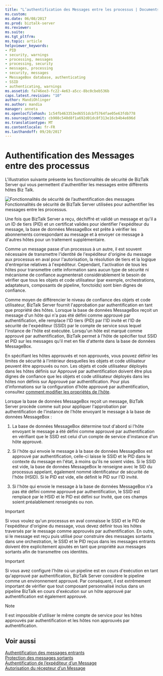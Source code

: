 ```yaml
---
title: "L’authentification des Messages entre les processus | Documents Microsoft"
ms.custom: 
ms.date: 06/08/2017
ms.prod: biztalk-server
ms.reviewer: 
ms.suite: 
ms.tgt_pltfrm: 
ms.topic: article
helpviewer_keywords:
- PID
- security, warnings
- processing, messages
- processing, security
- messages, processing
- security, messages
- MessageBox database, authenticating
- SSID
- authenticating, warnings
ms.assetid: fa746ee3-fc22-4e63-a5cc-8bc0cbeb536b
caps.latest.revision: "10"
author: MandiOhlinger
ms.author: mandia
manager: anneta
ms.openlocfilehash: 1c54fb463353ed6551dcbf5764fae05e63fdb778
ms.sourcegitcommit: cb908c540d8f1a692d01dc8f313e16cb4b4e696d
ms.translationtype: MT
ms.contentlocale: fr-FR
ms.lasthandoff: 09/20/2017
---
```

# <a name="authentication-of-messages-between-processes"></a>Authentification des Messages entre des processus
L'illustration suivante présente les fonctionnalités de sécurité de BizTalk Server qui vous permettent d'authentifier les messages entre différents hôtes Biz Talk.  
  
 ![Fonctionnalités de sécurité de l’authentification des messages](../core/media/ebiz-plan-secoverview-auth-process.gif "ebiz_plan_secoverview_auth_process")  
Fonctionnalités de sécurité de BizTalk Server utilisées pour authentifier les messages entre les processus.  
  
 Une fois que BizTalk Server a reçu, déchiffré et validé un message et qu'il a un ID de tiers (PID) et un certificat valides pour identifier l'expéditeur du message, la base de données MessageBox est prête à vérifier les abonnements correspondant au message et à envoyer ce message à d'autres hôtes pour un traitement supplémentaire.  
  
 Comme un message passe d'un processus à un autre, il est souvent nécessaire de transmettre l'identité de l'expéditeur d'origine du message aux processus en aval pour l'autorisation, la résolution de tiers et la logique d'entreprise relatives à l'expéditeur. Cependant, l'activation de tous les hôtes pour transmettre cette information sans aucun type de sécurité ni mécanisme de confiance augmenterait considérablement le besoin de vérifier que tous les objets et code utilisateur (par exemple, orchestrations, adaptateurs, composants de pipeline, fonctoids) sont bien dignes de confiance.  
  
 Comme moyen de différencier le niveau de confiance des objets et code utilisateur, BizTalk Server fournit l'approbation par authentification en tant que propriété des hôtes. Lorsque la base de données MessageBox reçoit un message d'un hôte qui n'a pas été défini comme approuvé par authentification, elle remplace l'ID tiers (PID) par l'ID invité et l'ID de sécurité de l'expéditeur (SSID) par le compte de service sous lequel l'instance de l'hôte est exécutée. Lorsqu'un hôte est marqué comme approuvé par authentification, BizTalk permet à l'hôte de spécifier tout SSID et PID sur les messages qu'il met en file d'attente dans la base de données MessageBox.  
  
 En spécifiant les hôtes approuvés et non approuvés, vous pouvez définir les limites de sécurité à l'intérieur desquelles les objets et code utilisateur peuvent être approuvés ou non. Les objets et code utilisateur déployés dans les hôtes définis sur Approuvé par authentification doivent être plus dignes de confiance que les objets et code utilisateur déployés dans les hôtes non définis sur Approuvé par authentification. Pour plus d’informations sur la configuration d’hôte approuvé par authentification, consultez [comment modifier les propriétés de l’hôte](../core/how-to-modify-host-properties.md).  
  
 Lorsque la base de données MessageBox reçoit un message, BizTalk Server procède comme suit pour appliquer l'approbation par authentification de l'instance de l'hôte envoyant le message à la base de données MessageBox :  
  
1.  La base de données MessageBox détermine tout d'abord si l'hôte envoyant le message a été défini comme approuvé par authentification en vérifiant que le SSID est celui d'un compte de service d'instance d'un hôte approuvé.  
  
2.  Si l'hôte qui envoie le message à la base de données MessageBox est approuvé par authentification, celle-ci laisse le SSID et le PID dans le contexte du message en l'état, à moins qu'ils ne soient vides. Si le SSID est vide, la base de données MessageBox le renseigne avec le SID du processus appelant, également nommé identificateur de sécurité de l'hôte (HSID). Si le PID est vide, elle définit le PID sur l'ID invité.  
  
3.  Si l'hôte qui envoie le message à la base de données MessageBox n'a pas été défini comme approuvé par authentification, le SSID est remplacé par le HSID et le PID est défini sur Invité, que ces champs soient préalablement renseignés ou non.  
  
> [!IMPORTANT]
>  Si vous voulez qu'un processus en aval connaisse le SSID et le PID de l'expéditeur d'origine du message, vous devez définir tous les hôtes traversés par le message comme approuvés par authentification. En outre, si le message est reçu puis utilisé pour construire des messages sortants dans une orchestration, le SSID et le PID reçus dans les messages entrants doivent être explicitement ajoutés en tant que propriété aux messages sortants afin de transmettre ces identités.  
  
> [!IMPORTANT]
>  Si vous avez configuré l'hôte où un pipeline est en cours d'exécution en tant qu'approuvé par authentification, BizTalk Server considère le pipeline comme un environnement approuvé. Par conséquent, il est extrêmement important de vérifier que tout composant personnalisé inclus dans un pipeline BizTalk en cours d'exécution sur un hôte approuvé par authentification est également approuvé.  
  
> [!NOTE]
>  Il est impossible d'utiliser le même compte de service pour les hôtes approuvés par authentification et les hôtes non approuvés par authentification.  
  
## <a name="see-also"></a>Voir aussi  
 [Authentification des messages entrants](../core/inbound-message-authentication.md)   
 [Protection des messages sortants](../core/outbound-message-protection.md)   
 [Authentification de l’expéditeur d’un Message](../core/authenticating-the-sender-of-a-message.md)   
 [Autorisation du récepteur d’un Message](../core/authorizing-the-receiver-of-a-message.md)